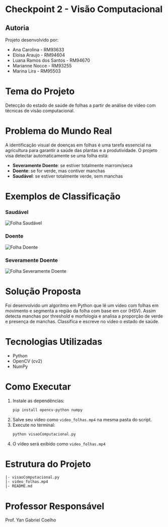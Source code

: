 # Checkpoint 2 - Visão Computacional

## Autoria
Projeto desenvolvido por:
- Ana Carolina - RM93633
- Eloisa Araujo - RM94604
- Luana Ramos dos Santos - RM94670
- Marianne Nocce - RM93255
- Marina Lira - RM95503



# Tema do Projeto
Detecção do estado de saúde de folhas a partir de análise de vídeo com técnicas de visão computacional.

# Problema do Mundo Real
A identificação visual de doenças em folhas é uma tarefa essencial na agricultura para garantir a saúde das plantas e a produtividade. O projeto visa detectar automaticamente se uma folha está:

- **Severamente Doente**: se estiver totalmente marrom/seca
- **Doente**: se for verde, mas contiver manchas
- **Saudável**: se estiver totalmente verde, sem manchas

# Exemplos de Classificação

### Saudável
![Folha Saudável](![saudavel](https://github.com/user-attachments/assets/304d779c-3bd6-4e87-aa9e-2ef34ebd9d16)
)


### Doente
![Folha Doente](![doente](https://github.com/user-attachments/assets/1180ca0b-aa7a-4159-bd1d-1145b5d7fb48)
)

### Severamente Doente
![Folha Severamente Doente](![severamente_doente](https://github.com/user-attachments/assets/2f8e24fa-0084-4542-bd34-0d81f5eaae84)
)

# Solução Proposta
Foi desenvolvido um algoritmo em Python que lê um vídeo com folhas em movimento e segmenta a região da folha com base em cor (HSV). Assim detecta manchas por threshold e morfologia e analisa a proporção de verde e presença de manchas. Classifica e escreve no vídeo o estado de saúde.

# Tecnologias Utilizadas
- Python
- OpenCV (cv2)
- NumPy

# Como Executar
1. Instale as dependências:
   ```bash
   pip install opencv-python numpy
   ```
2. Salve seu vídeo como `video_folhas.mp4` na mesma pasta do script.
3. Execute no terminal:
   ```bash
   python visaoComputacional.py
   ```
4. O vídeo será exibido como `video_folhas.mp4`

# Estrutura do Projeto
```
|- visaoComputacional.py
|- video_folhas.mp4
|- README.md
```

# Professor Responsável
Prof. Yan Gabriel Coelho


